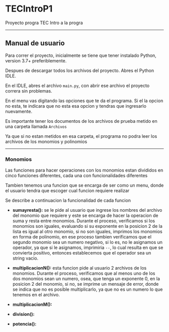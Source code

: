 # TECIntroP1
Proyecto progra TEC Intro a la progra


---

## Manual de usuario

Para correr el proyecto, inicialmente se tiene que tener instalado Python, version 3.7+ preferiblemente.

Despues de descargar todos los archivos del proyecto. Abres el Python IDLE.

En el IDLE, abres el archivo `main.py`, con abrir ese archivo el proyecto correra sin problemas.

En el menu vas digitando las opciones que te da el programa. Si el la opcion no esta, te indicara que no esta esa opcion y tendras que ingresarlo nuevamente.

Es importante tener los documentos de los archivos de prueba metido en una carpeta llamada `Archivos`

Ya que si no estan metidos en esa carpeta, el programa no podra leer los archivos de los monomios y polinomios

---

### Monomios

Las funciones para hacer operaciones con los monomios estan divididos en cinco funciones diferentes, cada una con funcionalidades diferentes

Tambien tenemos una funcion que se encarga de ser como un menu, donde el usuario tendra que escoger cual funcion requiere realizar

Se describe a continuacion la funcionalidad de cada funcion

- **sumayresta():** se le pide al usuario que ingrese los nombres del archivo del monomio que requiere y este se encarga de hacer la operacion de suma y resta entre monomios. Durante el proceso, verificamos si los monomios son iguales, evaluando si su exponente en la posicion 2 de la lista es igual al otro monomio, si no son iguales, imprimos los monomios en forma de polinomio, en ese proceso tambien verificamos que el segundo monomio sea un numero negativo, si lo es, no le asignamos un operador, ya que si le asignamos, imprimiria `--`, lo cual resulta en que se convierta positivo, entonces establecemos que el operador sea un string vacio.

- **multiplicacionN():** esta funcion pide al usuario 2 archivos de los monomios. Durante el proceso, verificamos que al menos uno de los dos monomios sean un numero, osea, que tenga un exponente 0, en la posicion 2 del monomio, si no, se imprime un mensaje de error, donde se indica que no es posible multiplicarlo, ya que no es un numero lo que tenemos en el archivo.

- **multiplicacionM():**

- **division():**

- **potencia():**
